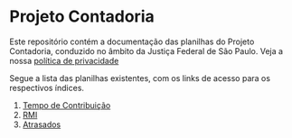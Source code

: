 # **Projeto Contadoria**

Este repositório contém a documentação das planilhas do Projeto Contadoria, conduzido no âmbito da Justiça Federal de São Paulo. Veja a nossa [política de privacidade](PRIVACIDADE.md)

Segue a lista das planilhas existentes, com os links de acesso para os respectivos índices.

1. [Tempo de Contribuição](/TC/TOC.md)
1. [RMI](/RMI/TOC.md)
1. [Atrasados](/Atrasados/TOC.md)
